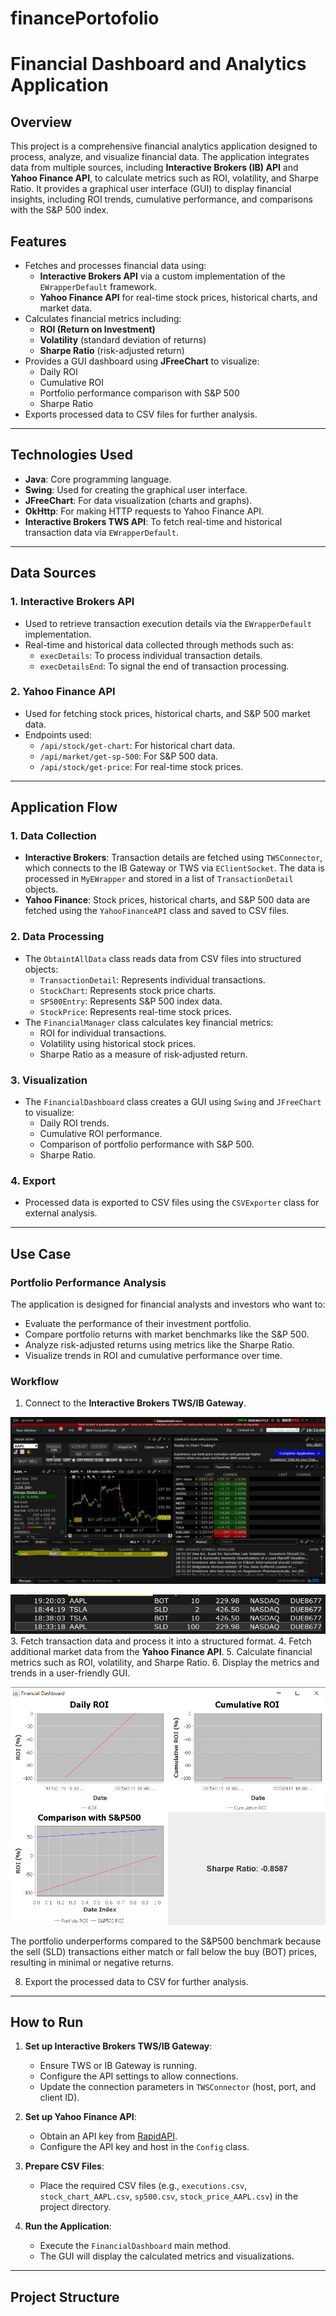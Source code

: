 # financePortofolio
# Financial Dashboard and Analytics Application

## Overview
This project is a comprehensive financial analytics application designed to process, analyze, and visualize financial data. The application integrates data from multiple sources, including **Interactive Brokers (IB) API** and **Yahoo Finance API**, to calculate metrics such as ROI, volatility, and Sharpe Ratio. It provides a graphical user interface (GUI) to display financial insights, including ROI trends, cumulative performance, and comparisons with the S&P 500 index.

## Features
- Fetches and processes financial data using:
  - **Interactive Brokers API** via a custom implementation of the `EWrapperDefault` framework.
  - **Yahoo Finance API** for real-time stock prices, historical charts, and market data.
- Calculates financial metrics including:
  - **ROI (Return on Investment)**
  - **Volatility** (standard deviation of returns)
  - **Sharpe Ratio** (risk-adjusted return)
- Provides a GUI dashboard using **JFreeChart** to visualize:
  - Daily ROI
  - Cumulative ROI
  - Portfolio performance comparison with S&P 500
  - Sharpe Ratio
- Exports processed data to CSV files for further analysis.

---

## Technologies Used
- **Java**: Core programming language.
- **Swing**: Used for creating the graphical user interface.
- **JFreeChart**: For data visualization (charts and graphs).
- **OkHttp**: For making HTTP requests to Yahoo Finance API.
- **Interactive Brokers TWS API**: To fetch real-time and historical transaction data via `EWrapperDefault`.

---

## Data Sources
### 1. **Interactive Brokers API**
- Used to retrieve transaction execution details via the `EWrapperDefault` implementation.
- Real-time and historical data collected through methods such as:
  - `execDetails`: To process individual transaction details.
  - `execDetailsEnd`: To signal the end of transaction processing.

### 2. **Yahoo Finance API**
- Used for fetching stock prices, historical charts, and S&P 500 market data.
- Endpoints used:
  - `/api/stock/get-chart`: For historical chart data.
  - `/api/market/get-sp-500`: For S&P 500 data.
  - `/api/stock/get-price`: For real-time stock prices.

---

## Application Flow

### 1. **Data Collection**
- **Interactive Brokers**: Transaction details are fetched using `TWSConnector`, which connects to the IB Gateway or TWS via `EClientSocket`. The data is processed in `MyEWrapper` and stored in a list of `TransactionDetail` objects.
- **Yahoo Finance**: Stock prices, historical charts, and S&P 500 data are fetched using the `YahooFinanceAPI` class and saved to CSV files.

### 2. **Data Processing**
- The `ObtaintAllData` class reads data from CSV files into structured objects:
  - `TransactionDetail`: Represents individual transactions.
  - `StockChart`: Represents stock price charts.
  - `SP500Entry`: Represents S&P 500 index data.
  - `StockPrice`: Represents real-time stock prices.
- The `FinancialManager` class calculates key financial metrics:
  - ROI for individual transactions.
  - Volatility using historical stock prices.
  - Sharpe Ratio as a measure of risk-adjusted return.

### 3. **Visualization**
- The `FinancialDashboard` class creates a GUI using `Swing` and `JFreeChart` to visualize:
  - Daily ROI trends.
  - Cumulative ROI performance.
  - Comparison of portfolio performance with S&P 500.
  - Sharpe Ratio.

### 4. **Export**
- Processed data is exported to CSV files using the `CSVExporter` class for external analysis.

---

## Use Case
### Portfolio Performance Analysis
The application is designed for financial analysts and investors who want to:
- Evaluate the performance of their investment portfolio.
- Compare portfolio returns with market benchmarks like the S&P 500.
- Analyze risk-adjusted returns using metrics like the Sharpe Ratio.
- Visualize trends in ROI and cumulative performance over time.

### Workflow
1. Connect to the **Interactive Brokers TWS/IB Gateway**.

![Interactive Brokers](images/buyAAPL.png)

![But/Sell](images/history.png)
3. Fetch transaction data and process it into a structured format.
4. Fetch additional market data from the **Yahoo Finance API**.
5. Calculate financial metrics such as ROI, volatility, and Sharpe Ratio.
6. Display the metrics and trends in a user-friendly GUI.

![Display the metrics](images/calculatePortofolio.png)

The portfolio underperforms compared to the S&P500 benchmark because the sell (SLD) transactions either match or fall below the buy (BOT) prices, resulting in minimal or negative returns.

8. Export the processed data to CSV for further analysis.

---

## How to Run
1. **Set up Interactive Brokers TWS/IB Gateway**:
   - Ensure TWS or IB Gateway is running.
   - Configure the API settings to allow connections.
   - Update the connection parameters in `TWSConnector` (host, port, and client ID).

2. **Set up Yahoo Finance API**:
   - Obtain an API key from [RapidAPI](https://rapidapi.com/).
   - Configure the API key and host in the `Config` class.

3. **Prepare CSV Files**:
   - Place the required CSV files (e.g., `executions.csv`, `stock_chart_AAPL.csv`, `sp500.csv`, `stock_price_AAPL.csv`) in the project directory.

4. **Run the Application**:
   - Execute the `FinancialDashboard` main method.
   - The GUI will display the calculated metrics and visualizations.

---

## Project Structure
